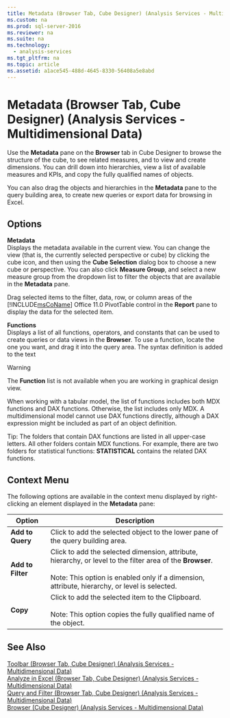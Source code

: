 ```yaml
---
title: Metadata (Browser Tab, Cube Designer) (Analysis Services - Multidimensional Data)
ms.custom: na
ms.prod: sql-server-2016
ms.reviewer: na
ms.suite: na
ms.technology: 
  - analysis-services
ms.tgt_pltfrm: na
ms.topic: article
ms.assetid: a1ace545-488d-4645-8330-56408a5e8abd
---
```

# Metadata (Browser Tab, Cube Designer) (Analysis Services - Multidimensional Data)
  Use the **Metadata** pane on the **Browser** tab in Cube Designer to browse the structure of the cube, to see related measures, and to view and create dimensions. You can drill down into hierarchies, view a list of available measures and KPIs, and copy the fully qualified names of objects.  
  
 You can also drag the objects and hierarchies in the **Metadata** pane to the query building area, to create new queries or export data for browsing in Excel.  
  
## Options  
 **Metadata**  
 Displays the metadata available in the current view. You can change the view \(that is, the currently selected perspective or cube\) by clicking the cube icon, and then using the **Cube Selection** dialog box to choose a new cube or perspective. You can also click **Measure Group**, and select a new measure group from the dropdown list to filter the objects that are available in the **Metadata** pane.  
  
 Drag selected items to the filter, data, row, or column areas of the [!INCLUDE[msCoName](../../Token/Other/msCoName_md.md)] Office 11.0 PivotTable control in the **Report** pane to display the data for the selected item.  
  
 **Functions**  
 Displays a list of all functions, operators, and constants that can be used to create queries or data views in the **Browser**. To use a function, locate the one you want, and drag it into the query area. The syntax definition is added to the text  
  
> [!WARNING]  
>  The **Function** list is not available when you are working in graphical design view.  
  
 When working with a tabular model, the list of functions includes both MDX functions and DAX functions. Otherwise, the list includes only MDX. A multidimensional model cannot use DAX functions directly, although a DAX expression might be included as part of an object definition.  
  
 Tip: The folders that contain DAX functions are listed in all upper\-case letters. All other folders contain MDX functions. For example, there are two folders for statistical functions: **STATISTICAL** contains the related DAX functions.  
  
## Context Menu  
 The following options are available in the context menu displayed by right\-clicking an element displayed in the **Metadata** pane:  
  
|Option|Description|  
|------------|-----------------|  
|**Add to Query**|Click to add the selected object to the lower pane of the query building area.|  
|**Add to Filter**|Click to add the selected dimension, attribute, hierarchy, or level to the filter area of the **Browser**.<br /><br /> Note: This option is enabled only if a dimension, attribute, hierarchy, or level is selected.|  
|**Copy**|Click to add the selected item to the Clipboard.<br /><br /> Note: This option copies the fully qualified name of the object.|  
  
## See Also  
 [Toolbar &#40;Browser Tab, Cube Designer&#41; &#40;Analysis Services - Multidimensional Data&#41;](../../Topics/TopicNameNotContainA/Toolbar--Browser-Tab--Cube-Designer---Analysis-Services---Multidimensional-Data-.md)   
 [Analyze in Excel &#40;Browser Tab, Cube Designer&#41; &#40;Analysis Services - Multidimensional Data&#41;](../../Topics/TopicNameNotContainA/Analyze-in-Excel--Browser-Tab--Cube-Designer---Analysis-Services---Multidimensional-Data-.md)   
 [Query and Filter &#40;Browser Tab, Cube Designer&#41; &#40;Analysis Services - Multidimensional Data&#41;](../../Topics/TopicNameNotContainA/Query-and-Filter--Browser-Tab--Cube-Designer---Analysis-Services---Multidimensional-Data-.md)   
 [Browser &#40;Cube Designer&#41; &#40;Analysis Services - Multidimensional Data&#41;](../../Topics/TopicNameNotContainA/Browser--Cube-Designer---Analysis-Services---Multidimensional-Data-.md)  
  
  